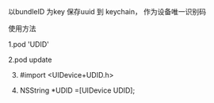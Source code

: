 以bundleID 为key 保存uuid 到 keychain， 作为设备唯一识别码

使用方法

1.pod 'UDID'

2.pod update

3. #import <UIDevice+UDID.h>

4. NSString *UDID =[UIDevice UDID];


